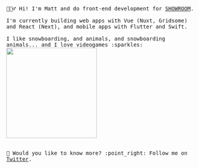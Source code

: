 
<samp>
  🙋🏼‍♂️ Hi! I'm Matt and do front-end development for <a href="https://www.showroom-live.com">SHOWROOM</a>.
  <br><br>I'm currently building web apps with Vue (Nuxt, Gridsome) and React (Next), and mobile apps with Flutter and Swift.
  <br><br>I like snowboarding, and animals, and snowboarding animals... and I love videogames :sparkles:<br>
  <img src="https://i.imgur.com/vP0qxPQ.gif" width="240px" align="center"><br>
  <br><br>🐥 Would you like to know more? :point_right: Follow me on <a href="https://twitter.com/mattwestcott">Twitter</a>.
</samp>
<br><br>

